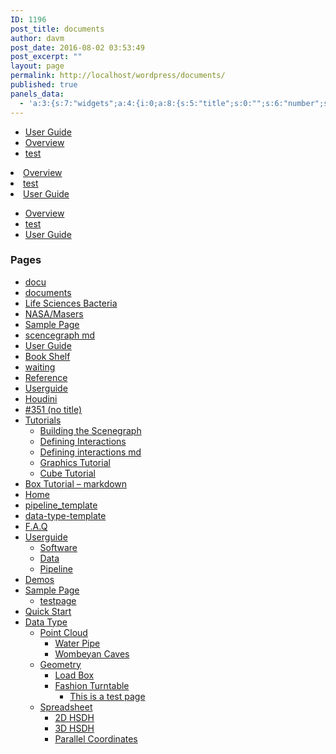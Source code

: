 ```yaml
---
ID: 1196
post_title: documents
author: davm
post_date: 2016-08-02 03:53:49
post_excerpt: ""
layout: page
permalink: http://localhost/wordpress/documents/
published: true
panels_data:
  - 'a:3:{s:7:"widgets";a:4:{i:0;a:8:{s:5:"title";s:0:"";s:6:"number";s:0:"";s:7:"orderby";s:11:"post_author";s:5:"order";s:3:"ASC";s:11:"show_author";b:0;s:9:"show_date";b:0;s:18:"show_comment_count";b:0;s:11:"panels_info";a:7:{s:5:"class";s:30:"Documentation_Documents_Widget";s:3:"raw";b:0;s:4:"grid";i:0;s:4:"cell";i:0;s:2:"id";i:0;s:9:"widget_id";s:36:"d0c1d2cc-de36-4686-aa47-4b79c42b927f";s:5:"style";a:1:{s:18:"background_display";s:4:"tile";}}}i:1;a:8:{s:5:"title";s:0:"";s:5:"depth";s:0:"";s:10:"sort_order";s:3:"ASC";s:7:"include";s:0:"";s:7:"exclude";s:0:"";s:11:"show_author";b:0;s:9:"show_date";b:0;s:11:"panels_info";a:7:{s:5:"class";s:38:"Documentation_Document_Children_Widget";s:3:"raw";b:0;s:4:"grid";i:1;s:4:"cell";i:0;s:2:"id";i:1;s:9:"widget_id";s:36:"c004da8a-53f7-4113-84a7-e54db09a80e2";s:5:"style";a:1:{s:18:"background_display";s:4:"tile";}}}i:2;a:6:{s:5:"title";s:0:"";s:10:"root_depth";i:1;s:16:"supernode_height";i:1;s:23:"supernode_subnode_depth";i:1;s:13:"subnode_depth";i:1;s:11:"panels_info";a:7:{s:5:"class";s:39:"Documentation_Document_Hierarchy_Widget";s:3:"raw";b:0;s:4:"grid";i:1;s:4:"cell";i:1;s:2:"id";i:2;s:9:"widget_id";s:36:"fa00d06d-aa12-44e7-bd49-a17d8b0d5afe";s:5:"style";a:1:{s:18:"background_display";s:4:"tile";}}}i:3;a:4:{s:5:"title";s:0:"";s:6:"sortby";s:10:"post_title";s:7:"exclude";s:0:"";s:11:"panels_info";a:7:{s:5:"class";s:15:"WP_Widget_Pages";s:3:"raw";b:0;s:4:"grid";i:1;s:4:"cell";i:1;s:2:"id";i:3;s:9:"widget_id";s:36:"421c88e2-dd6a-4fec-ba29-514b4570201d";s:5:"style";a:1:{s:18:"background_display";s:4:"tile";}}}}s:5:"grids";a:2:{i:0;a:2:{s:5:"cells";i:1;s:5:"style";a:0:{}}i:1;a:2:{s:5:"cells";i:2;s:5:"style";a:0:{}}}s:10:"grid_cells";a:3:{i:0;a:2:{s:4:"grid";i:0;s:6:"weight";i:1;}i:1;a:2:{s:4:"grid";i:1;s:6:"weight";d:0.5;}i:2;a:2:{s:4:"grid";i:1;s:6:"weight";d:0.5;}}}'
---
```

<ul><li><a href="http://localhost/wordpress/document/user-guide/">User Guide</a></li><li><a href="http://localhost/wordpress/document/overview/">Overview</a></li><li><a href="http://localhost/wordpress/document/test/">test</a></li></ul><li class="page_item page-item-1190"><a href="http://localhost/wordpress/document/overview/">Overview</a></li>
<li class="page_item page-item-1194"><a href="http://localhost/wordpress/document/test/">test</a></li>
<li class="page_item page-item-1188"><a href="http://localhost/wordpress/document/user-guide/">User Guide</a></li>
<ul><li class="page_item page-item-1190"><a href="http://localhost/wordpress/document/overview/">Overview</a></li>
<li class="page_item page-item-1194"><a href="http://localhost/wordpress/document/test/">test</a></li>
<li class="page_item page-item-1188"><a href="http://localhost/wordpress/document/user-guide/">User Guide</a></li>
</ul><h3 class="widget-title">Pages</h3>		<ul>
<li class="page_item page-item-1097"><a href="http://localhost/wordpress/1097-2/">docu</a></li>
<li class="page_item page-item-1196"><a href="http://localhost/wordpress/documents/">documents</a></li>
<li class="page_item page-item-1120"><a href="http://localhost/wordpress/bacteria/">Life Sciences Bacteria</a></li>
<li class="page_item page-item-1122"><a href="http://localhost/wordpress/nasamasers/">NASA/Masers</a></li>
<li class="page_item page-item-1010"><a href="http://localhost/wordpress/sample-page-2/">Sample Page</a></li>
<li class="page_item page-item-942"><a href="http://localhost/wordpress/scencegraph-md/">scencegraph md</a></li>
<li class="page_item page-item-538"><a href="http://localhost/wordpress/user-guide/">User Guide</a></li>
<li class="page_item page-item-507"><a href="http://localhost/wordpress/bookshelf/">Book Shelf</a></li>
<li class="page_item page-item-504"><a href="http://localhost/wordpress/waiting/">waiting</a></li>
<li class="page_item page-item-375"><a href="http://localhost/wordpress/reference/">Reference</a></li>
<li class="page_item page-item-371"><a href="http://localhost/wordpress/userguide-2/">Userguide</a></li>
<li class="page_item page-item-363"><a href="http://localhost/wordpress/houdini-2/">Houdini</a></li>
<li class="page_item page-item-351"><a href="http://localhost/wordpress/351-2/">#351 (no title)</a></li>
<li class="page_item page-item-334 page_item_has_children"><a href="http://localhost/wordpress/tutorials/">Tutorials</a>
<ul class="children">
<li class="page_item page-item-557"><a href="http://localhost/wordpress/tutorials/building-the-scenegraph/">Building the Scenegraph</a></li>
<li class="page_item page-item-902"><a href="http://localhost/wordpress/tutorials/defining-interactions/">Defining Interactions</a></li>
<li class="page_item page-item-921"><a href="http://localhost/wordpress/tutorials/defining-interactions-md/">Defining interactions md</a></li>
<li class="page_item page-item-872"><a href="http://localhost/wordpress/tutorials/omegalib-tutorial/">Graphics Tutorial</a></li>
<li class="page_item page-item-324"><a href="http://localhost/wordpress/tutorials/load-box/">Cube Tutorial</a></li>
</ul>
</li>
<li class="page_item page-item-314"><a href="http://localhost/wordpress/314-2/">Box Tutorial – markdown</a></li>
<li class="page_item page-item-260"><a href="http://localhost/wordpress/">Home</a></li>
<li class="page_item page-item-215"><a href="http://localhost/wordpress/pipeline_template/">pipeline_template</a></li>
<li class="page_item page-item-213"><a href="http://localhost/wordpress/data-type-template/">data-type-template</a></li>
<li class="page_item page-item-165"><a href="http://localhost/wordpress/f-a-q/">F.A.Q</a></li>
<li class="page_item page-item-160 page_item_has_children"><a href="http://localhost/wordpress/userguide/">Userguide</a>
<ul class="children">
<li class="page_item page-item-365"><a href="http://localhost/wordpress/userguide/software/">Software</a></li>
<li class="page_item page-item-354"><a href="http://localhost/wordpress/userguide/data/">Data</a></li>
<li class="page_item page-item-173"><a href="http://localhost/wordpress/userguide/pipeline/">Pipeline</a></li>
</ul>
</li>
<li class="page_item page-item-158"><a href="http://localhost/wordpress/demos/">Demos</a></li>
<li class="page_item page-item-2 page_item_has_children"><a href="http://localhost/wordpress/sample-page/">Sample Page</a>
<ul class="children">
<li class="page_item page-item-9"><a href="http://localhost/wordpress/sample-page/testpage/">testpage</a></li>
</ul>
</li>
<li class="page_item page-item-39"><a href="http://localhost/wordpress/quick-start/">Quick Start</a></li>
<li class="page_item page-item-10 page_item_has_children"><a href="http://localhost/wordpress/data-type/">Data Type</a>
<ul class="children">
<li class="page_item page-item-237 page_item_has_children"><a href="http://localhost/wordpress/data-type/point-cloud/">Point Cloud</a>
<ul class="children">
<li class="page_item page-item-706"><a href="http://localhost/wordpress/data-type/point-cloud/water-pipe/">Water Pipe</a></li>
<li class="page_item page-item-241"><a href="http://localhost/wordpress/data-type/point-cloud/wombeyan-caves/">Wombeyan Caves</a></li>
</ul>
</li>
<li class="page_item page-item-191 page_item_has_children"><a href="http://localhost/wordpress/data-type/geometry/">Geometry</a>
<ul class="children">
<li class="page_item page-item-230"><a href="http://localhost/wordpress/data-type/geometry/load-box01/">Load Box</a></li>
<li class="page_item page-item-195 page_item_has_children"><a href="http://localhost/wordpress/data-type/geometry/fashion-turntable/">Fashion Turntable</a>
<ul class="children">
<li class="page_item page-item-961"><a href="http://localhost/wordpress/data-type/geometry/fashion-turntable/195-revision-v1/">This is a test page</a></li>
</ul>
</li>
</ul>
</li>
<li class="page_item page-item-11 page_item_has_children"><a href="http://localhost/wordpress/data-type/speedsheet/">Spreadsheet</a>
<ul class="children">
<li class="page_item page-item-1114"><a href="http://localhost/wordpress/data-type/speedsheet/2d-hsdh/">2D HSDH</a></li>
<li class="page_item page-item-1106"><a href="http://localhost/wordpress/data-type/speedsheet/3d-hsdh/">3D HSDH</a></li>
<li class="page_item page-item-12"><a href="http://localhost/wordpress/data-type/speedsheet/parallelcoordinates/">Parallel Coordinates</a></li>
</ul>
</li>
</ul>
</li>
</ul>